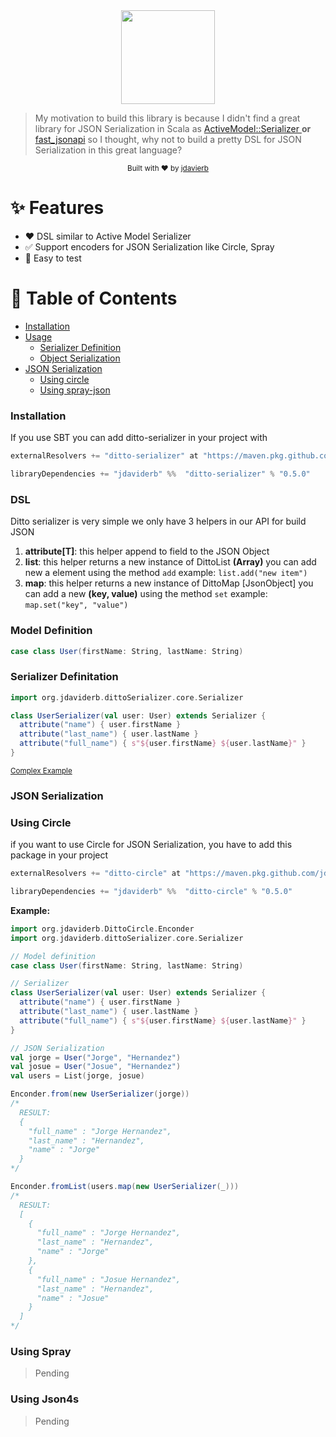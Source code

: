 <div align="center">
  <img
    src="https://xombitgames.com/wp-content/blogs.dir/27/files/2013/10/ditto-pokemon-x-pokemon-y.jpg"
    width="150"
  >
</div>

> My motivation to build this library is because I didn't find a great library for JSON Serialization in Scala as  [ActiveModel::Serializer ](https://github.com/rails-api/active_model_serializers) **or** [fast_jsonapi](https://github.com/Netflix/fast_jsonapi) so I thought, why not to build a pretty DSL for JSON Serialization in this great language?

<div align="center">
  <p>
    <sub>Built with ❤︎ by <a href="https://github.com/jdaviderb">jdavierb</a></sub>
  </p>
</div>

# ✨ Features

- ❤️ DSL similar to Active Model Serializer
- ✅  Support encoders for JSON Serialization like Circle, Spray
- 👋 Easy to test


# 📜 Table of Contents

* [Installation](#installation)
* [Usage](#usage)
  * [Serializer Definition](#serializer-definition)
  * [Object Serialization](#object-serialization)
* [JSON Serialization](#json-serialization)
  * [Using circle](#using-circle)
  * [Using spray-json](#using-spray-json)

### Installation

If you use SBT you can add ditto-serializer in your project with

```sbt
externalResolvers += "ditto-serializer" at "https://maven.pkg.github.com/jdaviderb/ditto-serializer"

libraryDependencies += "jdaviderb" %%  "ditto-serializer" % "0.5.0"
```

### DSL

Ditto serializer is very simple we only have 3 helpers in our API for build JSON

1. **attribute[T]**: this helper append to field to the JSON Object
2. **list**: this helper returns a new instance of  DittoList **(Array)** you can add new a element using the method `add` example: `list.add("new item")`
3. **map**: this helper returns a new instance of DittoMap [JsonObject] you can add a new **(key, value)** using the method `set` example: `map.set("key", "value")`


### Model Definition

```scala
case class User(firstName: String, lastName: String)
```

### Serializer Definitation
```scala
import org.jdaviderb.dittoSerializer.core.Serializer

class UserSerializer(val user: User) extends Serializer {
  attribute("name") { user.firstName }
  attribute("last_name") { user.lastName }
  attribute("full_name") { s"${user.firstName} ${user.lastName}" }
}
```
<div align="left">
  <p>
    <sub><a href="https://github.com/jdaviderb">Complex Example</a></sub>
  </p>
</div>

### JSON Serialization

### Using Circle
if you want to use Circle for JSON Serialization, you have to add this package in your project

```sbt
externalResolvers += "ditto-circle" at "https://maven.pkg.github.com/jdaviderb/ditto-circle"

libraryDependencies += "jdaviderb" %%  "ditto-circle" % "0.5.0"
```

**Example:**

```scala
import org.jdaviderb.DittoCircle.Enconder
import org.jdaviderb.dittoSerializer.core.Serializer

// Model definition
case class User(firstName: String, lastName: String)

// Serializer
class UserSerializer(val user: User) extends Serializer {
  attribute("name") { user.firstName }
  attribute("last_name") { user.lastName }
  attribute("full_name") { s"${user.firstName} ${user.lastName}" }
}

// JSON Serialization
val jorge = User("Jorge", "Hernandez")
val josue = User("Josue", "Hernandez")
val users = List(jorge, josue)

Enconder.from(new UserSerializer(jorge))
/*
  RESULT:
  {
    "full_name" : "Jorge Hernandez",
    "last_name" : "Hernandez",
    "name" : "Jorge"
  }
*/

Enconder.fromList(users.map(new UserSerializer(_)))
/*
  RESULT:
  [
    {
      "full_name" : "Jorge Hernandez",
      "last_name" : "Hernandez",
      "name" : "Jorge"
    },
    {
      "full_name" : "Josue Hernandez",
      "last_name" : "Hernandez",
      "name" : "Josue"
    }
  ]
*/

```

### Using Spray

> Pending

### Using Json4s

> Pending
